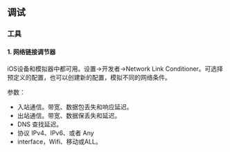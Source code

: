 ## 调试

### 工具

#### 1. 网络链接调节器

iOS设备和模拟器中都可用。设置->开发者->Network Link Conditioner。可选择预定义的配置，也可以创建新的配置，模拟不同的网络条件。

参数：

* 入站通信。带宽、数据包丢失和响应延迟。
* 出站通信。带宽、数据保丢失和延迟。
* DNS 查找延迟。
* 协议 IPv4、IPv6、或者 Any
* interface，Wifi、移动或ALL。





